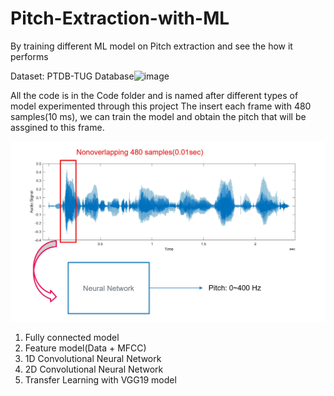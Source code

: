 # Pitch-Extraction-with-ML
By training different ML model on Pitch extraction and see the how it performs

Dataset: PTDB-TUG Database![image](https://user-images.githubusercontent.com/41236805/166835205-18192d6b-9142-4cea-a848-a11708d4a72b.png)

All the code is in the Code folder and is named after different types of model experimented through this project
The insert each frame with 480 samples(10 ms), we can train the model and obtain the pitch that will be assgined to this frame. 

![alt text](img/1.jpg)

1. Fully connected model
2. Feature model(Data + MFCC)
3. 1D Convolutional Neural Network
4. 2D Convolutional Neural Network
5. Transfer Learning with VGG19 model

